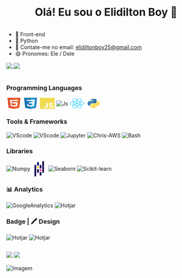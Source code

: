 <!--título-->
<div id="user-content-toc">
  <ul align="center">
    <summary><h1 style="display: inline-block">Olá! Eu sou o Elidilton Boy 👋</h1></summary>
</div>

- 🔭 Front-end
- 🌱 Python
- 💬 Contate-me no email: elidiltonboy25@gmail.com
- 😄 Pronomes: Ele / Dele


<div>
  <a href="https://github.com/elidiltonboy/github-readme-stats">
    <img height="180em" align="center" src= "https://github-readme-stats.vercel.app/api?username=elidiltonboy&show_icons=true&theme=transparent" />
  </a>
  <a href="https://github.com/anuraghazra/convoychat">
    <img height="180em" align="center" src="https://github-readme-stats.vercel.app/api/top-langs?username=elidiltonboy&layout=compact&langs_count=8&theme=transparent&card_width=320" />
  </a>
</div>

<div style="display: inline_block"><br>
<!-- Skills: Programming Languages -->
  <div style="flex-basis: 48%;">
    <h3>Programming Languages</h3>
    <img align="center" alt="HTML" height="30" width="40" src="https://raw.githubusercontent.com/devicons/devicon/master/icons/html5/html5-original.svg">
    <img align="center" alt="CSS" height="30" width="40" src="https://raw.githubusercontent.com/devicons/devicon/master/icons/css3/css3-original.svg">
    <img align="center" alt="Js" height="30" width="40" src="https://raw.githubusercontent.com/devicons/devicon/master/icons/javascript/javascript-plain.svg">
    <img align="center" alt="Js" height="30" width="40" src="https://img.shields.io/badge/TypeScript-007ACC?style=for-the-badge&logo=typescript&logoColor=white">
    <img align="center" alt="React" height="30" width="40" src="https://raw.githubusercontent.com/devicons/devicon/master/icons/react/react-original.svg">
    <img align="center" alt="Python" height="30" width="40" src="https://raw.githubusercontent.com/devicons/devicon/master/icons/python/python-original.svg">
   
 </div>


<!-- Skills: Tools & Frameworks -->
  <div style="flex-basis: 48%;">
    <h3>Tools & Frameworks</h3>
    <img align="center" alt="VScode" height="30" width="40" src="https://img.shields.io/badge/Node.js-43853D?style=for-the-badge&logo=node.js&logoColor=white">
    <img align="center" alt="VScode" height="30" width="40" src="https://cdn.jsdelivr.net/gh/devicons/devicon/icons/vscode/vscode-original.svg">
    <img align="center" alt="Jupyter" height="30" width="40" src=https://img.shields.io/badge/Python-14354C?style=for-the-badge&logo=python&logoColor=white">
    <img align="center" alt="Chris-AWS" height="30" width="40" src="https://cdn.jsdelivr.net/gh/devicons/devicon/icons/git/git-original.svg">
    <img align="center" alt="Bash" height="30" width="40" src="https://cdn.jsdelivr.net/gh/devicons/devicon/icons/bash/bash-original.svg">
  </div>


 <!-- Skills: Libraries -->
  <div style="flex-basis: 48%;">
    <h3>Libraries</h3>
    <img align="center" alt="Numpy" height="30" width="40" src="https://cdn.jsdelivr.net/gh/devicons/devicon/icons/numpy/numpy-original.svg">
    <img align="center" alt="Pandas" src="https://raw.githubusercontent.com/devicons/devicon/2ae2a900d2f041da66e950e4d48052658d850630/icons/pandas/pandas-original.svg" alt="pandas" width="40" height="40"/>
    <img align="center" alt="Seaborn" src="https://seaborn.pydata.org/_images/logo-mark-lightbg.svg" alt="seaborn" width="40" height="40"/>
    <img align="center" alt="Scikit-learn" src="https://upload.wikimedia.org/wikipedia/commons/0/05/Scikit_learn_logo_small.svg" alt="scikit_learn" width="40" height="40"/>
  </div>

<!-- Skills: Analytics -->
  <div style="flex-basis: 48%;">
    <h3>📊 Analytics</h3>
    <img align="center" alt="GoogleAnalytics" height="30" width="40" src="https://img.shields.io/badge/Google%20Analytics-E37400?style=for-the-badge&logo=google%20analytics&logoColor=white">
    <img align="center" alt="Hotjar" height="30" width="40" src="https://img.shields.io/badge/hotjar-FD3A5C?style=for-the-badge&logo=hotjar&logoColor=white"">
  </div>

<!-- Skills: Analytics -->
  <div style="flex-basis: 48%;">
    <h3>Badge | 🖍 Design</h3>
    <img align="center" alt="Hotjar" height="30" width="40" src="https://img.shields.io/badge/Adobe%20Lightroom-31A8FF?style=for-the-badge&logo=Adobe%20Lightroom&logoColor=white">
<img align="center" alt="Hotjar" height="30" width="40" src="https://img.shields.io/badge/Udemy-EC5252?style=for-the-badge&logo=Udemy&logoColor=white'\">
  </div>
  
##
 
<div> 
  <a href="https://www.linkedin.com/in/eliboy" target="_blank"><img src="https://img.shields.io/badge/-LinkedIn-%230077B5?style=for-the-badge&logo=linkedin&logoColor=white" target="_blank"></a> 
  <a href = "mailto:elidiltonboy25@gmail.com"><img src="https://img.shields.io/badge/-Gmail-%23333?style=for-the-badge&logo=gmail&logoColor=white" target="_blank"></a>

</div>

<!-- GIF -->
<p align="left">
  <img align="center" src="https://github.com/VariableBee/VariableBee/assets/77739311/4e9f41af-6b57-49a7-b15a-74322e96b4d7" alt="Imagem">
</p>
  



      
